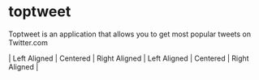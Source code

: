 # toptweet
Toptweet is an application that allows you to get most popular tweets on Twitter.com

| Left Aligned | Centered | Right Aligned | Left Aligned | Centered | Right Aligned |

